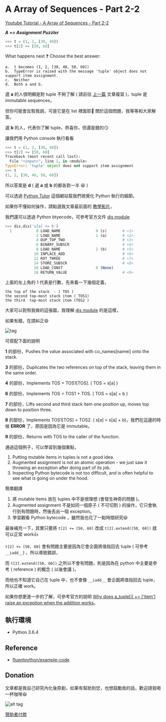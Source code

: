 # A Array of Sequences  - Part 2-2

[Youtube Tutorial  - A Array of Sequences - Part 2-2](https://youtu.be/g1_XjMMB60s)

***A += Assignment Puzzler***

```python
>>> t = (1, 2, [30, 40])
>>> t[2] += [50, 60]
```

What happens next :question: Choose the best answer:

```text
a.  t becomes (1, 2, [30, 40, 50, 60])
b.  TypeError is raised with the message 'tuple' object does not support item assignment.
c.  Neither
d.  Both a and b.
```

選 **a** 的人很明顯是對 tuple 不夠了解 ( 請前往 [上一篇](https://github.com/twtrubiks/fluent-python-notes/tree/master/A_Array_of_Sequences_part_2_1) 文章複習 )，tuple 是 immutable sequences，

但你可能會反駁我說，可是它是在 list 裡面耶:triumph: 關於這個問題，我等等和大家解答。

選 **b** 的人，代表你了解 tuple，恭喜你，但還是錯的:smirk:

讓我們用 Python console 執行看看

```python
>>> t = (1, 2, [30, 40])
>>> t[2] += [50, 60]
Traceback (most recent call last):
  File "<input>", line 1, in <module>
TypeError: 'tuple' object does not support item assignment
>>> t
(1, 2, [30, 40, 50, 60])
```

所以答案是 **d** ( 選 **a** 或 **b** 的都各對一半 :laughing: )

可以透過 [Python Tutor](http://www.pythontutor.com/) 這個網站幫我們視覺化 Python 執行的細節。

如果你不懂如何操作，請點選我文章最前面的 [教學影片](https://youtu.be/g1_XjMMB60s)，

我們還可以透過 Python btyecode，可參考官方文件 [dis module](https://docs.python.org/3/library/dis.html)

```python
>>> dis.dis('s[a] += b')
  1           0 LOAD_NAME                0 (s)       # <1>
              2 LOAD_NAME                1 (a)       # <2>
              4 DUP_TOP_TWO                          # <3>
              6 BINARY_SUBSCR                        # <4>
              8 LOAD_NAME                2 (b)       # <5>
             10 INPLACE_ADD                          # <6>
             12 ROT_THREE                            # <7>
             14 STORE_SUBSCR                         # <8>
             16 LOAD_CONST               0 (None)
             18 RETURN_VALUE                         # <9>
```

上面的左上角的 1 代表是行數，先來看一下幾個定義，

```text
the top of the stack  - ( TOS )
the second top-most stack item ( TOS1)
the third  top-most stack item (TOS2 )
```

大家可以對照我做的這張圖，我理解 [dis module](https://docs.python.org/3/library/dis.html) 的是這樣，

如果有錯，在請糾正:smile:

![tag](https://i.imgur.com/XwNBbgl.png)

可搭配下面的說明

**1** 的部份，Pushes the value associated with co_names[namei] onto the stack.

**3** 的部份，Duplicates the two references on top of the stack, leaving them in the same order.

**4** 的部份，Implements TOS = TOS1[TOS]. ( TOS = s[a] )

**6** 的部份，Implements TOS = TOS1 + TOS. (  TOS = s[a] + b )

**7** 的部份，Lifts second and third stack item one position up, moves top down to position three.

**8** 的部份，Implements TOS1[TOS] = TOS2. (   s[a]  = s[a] + b)，我們在這邊的時候 **ERROR** 了，原因是因為它是 immutable。

**9** 的部份，Returns with TOS to the caller of the function.

通過這個例子，可以學習到幾個重點，

1. Putting mutable items in tuples is not a good idea.
2. Augmented assignment is not an atomic operation - we just saw it throwing an exception after doing part of its job.
3. Inspecting Python bytecode is not too difficult, and is often helpful to see what is going on under the hood.

簡單翻譯

1. 將 mutable items 放在 tuples 中不是很理想 (會發生神奇的問題 )。
2. Augmented assignment 不是如同一個原子 ( 不可切割 ) 的操作，它只會執行到有問題時，然後丟出一個 exception。
3. 學習觀看 Python bytecode ，雖然我也花了一點時間研究:laughing:

最後補充一下，其實只要將 `t[2] += [50, 60]` 改成 `t[2].extend([50, 60])` 就可以正常 work:thumbsup:

`t[2] += [50, 60]` 會有問題主要是因為它會企圖將值指回去 tuple ( 可參考 `__iadd__`) ，所以導致錯誤，

而 `t[2].extend([50, 60])` 之所以不會有問題，則是因為在 python 中主要是參考 ( reference ) 的概念 ( 以後會講 )，

而他也不知道它自己在 tuple 中，也不會像 `__iadd__` 會企圖將值指回去 tuple，所以正確 work。

如果你想更進一步的了解，可參考官方的說明 [Why does a_tuple[i] += [‘item’] raise an exception when the addition works](https://docs.python.org/3/faq/programming.html#why-does-a-tuple-i-item-raise-an-exception-when-the-addition-works)。

## 執行環境

* Python 3.6.4

## Reference

* [fluentpython/example-code](https://github.com/fluentpython/example-code)

## Donation

文章都是我自己研究內化後原創，如果有幫助到您，也想鼓勵我的話，歡迎請我喝一杯咖啡:laughing:

![alt tag](https://i.imgur.com/LRct9xa.png)

[贊助者付款](https://payment.opay.tw/Broadcaster/Donate/9E47FDEF85ABE383A0F5FC6A218606F8)
